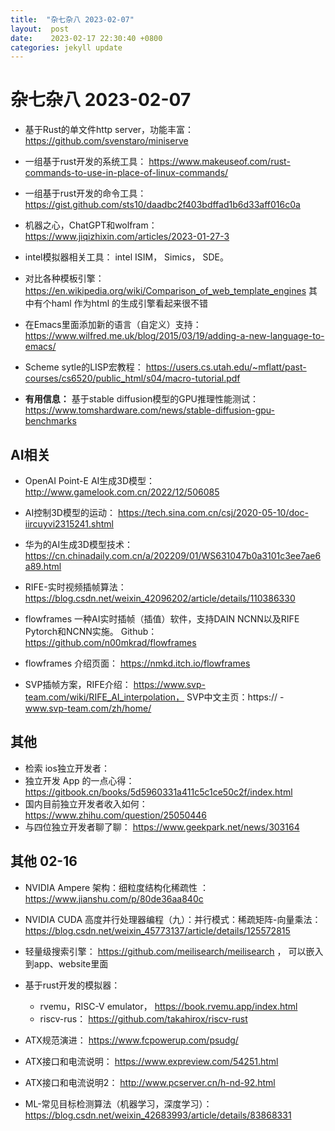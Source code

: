 ```yaml
---
title:  "杂七杂八 2023-02-07"
layout:  post
date:    2023-02-17 22:30:40 +0800
categories: jekyll update
---
```


# 杂七杂八 2023-02-07

 - 基于Rust的单文件http server，功能丰富： https://github.com/svenstaro/miniserve

 - 一组基于rust开发的系统工具： https://www.makeuseof.com/rust-commands-to-use-in-place-of-linux-commands/

 - 一组基于rust开发的命令工具： https://gist.github.com/sts10/daadbc2f403bdffad1b6d33aff016c0a

 - 机器之心，ChatGPT和wolfram： https://www.jiqizhixin.com/articles/2023-01-27-3

 - intel模拟器相关工具： intel ISIM， Simics， SDE。

 - 对比各种模板引擎： https://en.wikipedia.org/wiki/Comparison_of_web_template_engines
    其中有个haml 作为html 的生成引擎看起来很不错

 - 在Emacs里面添加新的语言（自定义）支持： https://www.wilfred.me.uk/blog/2015/03/19/adding-a-new-language-to-emacs/

 - Scheme sytle的LISP宏教程： https://users.cs.utah.edu/~mflatt/past-courses/cs6520/public_html/s04/macro-tutorial.pdf

 - **有用信息：** 基于stable diffusion模型的GPU推理性能测试： https://www.tomshardware.com/news/stable-diffusion-gpu-benchmarks


## AI相关
 - OpenAI Point-E AI生成3D模型： http://www.gamelook.com.cn/2022/12/506085 
 - AI控制3D模型的运动： https://tech.sina.com.cn/csj/2020-05-10/doc-iircuyvi2315241.shtml
 - 华为的AI生成3D模型技术： https://cn.chinadaily.com.cn/a/202209/01/WS631047b0a3101c3ee7ae6a89.html

 - RIFE-实时视频插帧算法： https://blog.csdn.net/weixin_42096202/article/details/110386330
 - flowframes 一种AI实时插帧（插值）软件，支持DAIN NCNN以及RIFE Pytorch和NCNN实施。 Github： https://github.com/n00mkrad/flowframes
 - flowframes 介绍页面： https://nmkd.itch.io/flowframes

 - SVP插帧方案，RIFE介绍： https://www.svp-team.com/wiki/RIFE_AI_interpolation， SVP中文主页：https:// - www.svp-team.com/zh/home/

## 其他
 - 检索 ios独立开发者：
 - 独立开发 App 的一点心得： https://gitbook.cn/books/5d5960331a411c5c1ce50c2f/index.html
 - 国内目前独立开发者收入如何： https://www.zhihu.com/question/25050446
 - 与四位独立开发者聊了聊： https://www.geekpark.net/news/303164

## 其他 02-16
 - NVIDIA Ampere 架构：细粒度结构化稀疏性 ： https://www.jianshu.com/p/80de36aa840c

 - NVIDIA CUDA 高度并行处理器编程（九）：并行模式：稀疏矩阵-向量乘法： https://blog.csdn.net/weixin_45773137/article/details/125572815

 - 轻量级搜索引擎： https://github.com/meilisearch/meilisearch ， 可以嵌入到app、website里面

 - 基于rust开发的模拟器：
   - rvemu，RISC-V emulator， https://book.rvemu.app/index.html
   - riscv-rus： https://github.com/takahirox/riscv-rust

 - ATX规范演进： https://www.fcpowerup.com/psudg/
 - ATX接口和电流说明： https://www.expreview.com/54251.html
 - ATX接口和电流说明2： http://www.pcserver.cn/h-nd-92.html

 - ML-常见目标检测算法（机器学习，深度学习）： https://blog.csdn.net/weixin_42683993/article/details/83868331

